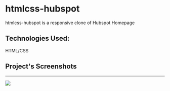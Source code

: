 # htmlcss-hubspot

htmlcss-hubspot is a responsive clone of Hubspot Homepage

## Technologies Used:

HTML/CSS

## Project's Screenshots

<hr></hr>

![](h1.png)
